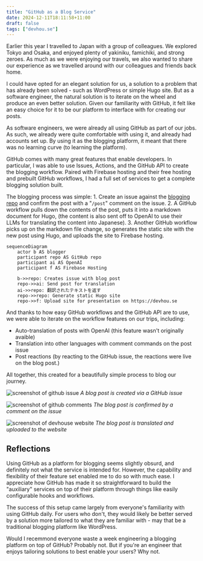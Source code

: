 ```yaml
---
title: "GitHub as a Blog Service"
date: 2024-12-11T18:11:58+11:00
draft: false
tags: ["devhou.se"]
---
```


Earlier this year I travelled to Japan with a group of colleagues. We explored
Tokyo and Osaka, and enjoyed plenty of yakiniku, famichiki, and strong zeroes.
As much as we were enjoying our travels, we also wanted to share our experience
as we travelled around with our colleagues and friends back home.

I could have opted for an elegant solution for us, a solution to a problem that
has already been solved - such as WordPress or simple Hugo site. But as a
software engineer, the natural solution is to iterate on the wheel and produce
an even better solution. Given our familiarity with GitHub, it felt like an easy
choice for it to be our platform to interface with for creating our posts.

As software engineers, we were already all using GitHub as part of our jobs. As
such, we already were quite comfortable with using it, and already had accounts
set up. By using it as the blogging platform, it meant that there was no
learning curve (to learning the platform).

GitHub comes with many great features that enable developers. In particular, I
was able to use Issues, Actions, and the GitHub API to create the blogging
workflow. Paired with Firebase hosting and their free hosting and prebuilt
GitHub workflows, I had a full set of services to get a complete blogging
solution built.

The blogging process was simple: 1. Create an issue against the
[blogging repo](https://github.com/devhou-se/www-jp) and confirm the post
with a "`/post`" comment on the issue. 2. A GitHub workflow pulls down the 
contents of the post, puts it into a markdown document for Hugo, (the content
is also sent off to OpenAI to use their LLMs for translating the content into
Japanese). 3. Another GitHub workflow picks up on the markdown file change,
so generates the static site with the new post using Hugo, and uploads the site
to Firebase hosting.

```mermaid
sequenceDiagram
    actor b AS blogger
    participant repo AS GitHub repo
    participant ai AS OpenAI
    participant f AS Firebase Hosting

    b->>repo: Creates issue with blog post
    repo->>ai: Send post for translation
    ai->>repo: 翻訳されたテキストを返す
    repo->>repo: Generate static Hugo site
    repo->>f: Upload site for presentation on https://devhou.se
```

And thanks to how easy GitHub workflows and the GitHub API are
to use, we were able to iterate on the workflow features on our trips, including:

- Auto-translation of posts with OpenAI (this feature wasn't originally avaible)
- Translation into other languages with comment commands on the post issue
- Post reactions (by reacting to the GitHub issue, the reactions were live on
the blog post.)

All together, this created for a beautifully simple process to blog our journey.

![screenshot of github issue](/images/github-blog-issue.png)
*A blog post is created via a GitHub issue*

![screenshot of github comments](/images/github-blog-comment.png)
*The blog post is confirmed by a comment on the issue*

![screenshot of devhouse website](/images/devhouse-website.png)
*The blog post is translated and uploaded to the website*

## Reflections

Using GitHub as a platform for blogging seems slightly obsurd, and definitely
not what the service is intended for. However, the capability and flexibility of
their feature set enabled me to do so with much ease. I appreciate how GitHub
has made it so straightforward to build the "auxiliary" services on top of their
platform through things like easily configurable hooks and workflows.

The success of this setup came largely from everyone's familiarity with using
GitHub daily. For users who don't, they would likely be better served by a
solution more tailored to what they are familiar with - may
that be a traditional blogging platform like WordPress.

Would I recemmond everyone waste a week engineering a blogging platform on top 
of GitHub? Probably not. But if you're an engineer that enjoys tailoring
solutions to best enable your users? Why not.

